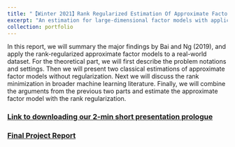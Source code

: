 ```yaml
---
title: "【Winter 2021】Rank Regularized Estimation Of Approximate Factor Models"
excerpt: "An estimation for large-dimensional factor models with application of the rank-regularized approximate factor models to a real-world dataset. <br/><img src='/images/factormodelling.png'>"
collection: portfolio
---
```

In this report, we will summary the major findings by Bai and Ng (2019), and apply the rank-regularized approximate factor models to a real-world dataset. For the theoretical part, we will first describe the problem notations and settings. Then we will present two classical estimations of approximate factor models without regularization. Next we will discuss the rank minimization in broader machine learning literature. Finally, we will combine the arguments from the previous two parts and estimate the approximate factor model with the rank regularization.

### [Link to downloading our 2-min short presentation prologue](https://github.com/chkao831/WI21_Financial-Statistics_StanfordMSnE349/blob/main/MSnE349_FinalPresentation_Group3_Prologue.mp4)
### [Final Project Report](https://nbviewer.jupyter.org/github/chkao831/WI21_Financial-Statistics_StanfordMSnE349/blob/main/Final%20Project%20Report.pdf)
